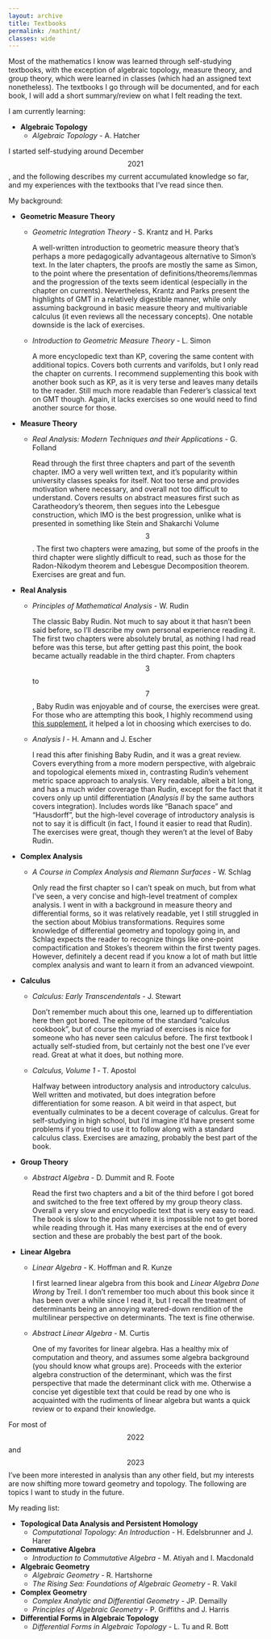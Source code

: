 ```yaml
---
layout: archive
title: Textbooks
permalink: /mathint/
classes: wide
---
```


Most of the mathematics I know was learned through self-studying textbooks, with the exception of algebraic topology, measure theory, and group theory, which were learned in classes (which had an assigned text nonetheless). The textbooks I go through will be documented, and for each book, I will add a short summary/review on what I felt reading the text. 

I am currently learning:

- **Algebraic Topology**
    - *Algebraic Topology* - A. Hatcher

I started self-studying around December $$2021$$, and the following describes my current accumulated knowledge so far, and my experiences with the textbooks that I’ve read since then.

My background:

- **Geometric Measure Theory**
    - *Geometric Integration Theory* - S. Krantz and H. Parks
        
        A well-written introduction to geometric measure theory that’s perhaps a more pedagogically advantageous alternative to Simon’s text. In the later chapters, the proofs are mostly the same as Simon, to the point where the presentation of definitions/theorems/lemmas and the progression of the texts seem identical (especially in the chapter on currents). Nevertheless, Krantz and Parks present the highlights of GMT in a relatively digestible manner, while only assuming background in basic measure theory and multivariable calculus (it even reviews all the necessary concepts). One notable downside is the lack of exercises.
        
    - *Introduction to Geometric Measure Theory* - L. Simon
        
        A more encyclopedic text than KP, covering the same content with additional topics. Covers both currents and varifolds, but I only read the chapter on currents. I recommend supplementing this book with another book such as KP, as it is very terse and leaves many details to the reader. Still much more readable than Federer’s classical text on GMT though. Again, it lacks exercises so one would need to find another source for those.
        
- **Measure Theory**
    - *Real Analysis: Modern Techniques and their Applications* - G. Folland
        
        Read through the first three chapters and part of the seventh chapter. IMO a very well written text, and it’s popularity within university classes speaks for itself. Not too terse and provides motivation where necessary, and overall not too difficult to understand. Covers results on abstract measures first such as Caratheodory’s theorem, then segues into the Lebesgue construction, which IMO is the best progression, unlike what is presented in something like Stein and Shakarchi Volume $$3$$. The first two chapters were amazing, but some of the proofs in the third chapter were slightly difficult to read, such as those for the Radon-Nikodym theorem and Lebesgue Decomposition theorem. Exercises are great and fun.
        
- **Real Analysis**
    - *Principles of Mathematical Analysis* - W. Rudin
        
        The classic Baby Rudin. Not much to say about it that hasn’t been said before, so I’ll describe my own personal experience reading it. The first two chapters were absolutely brutal, as nothing I had read before was this terse, but after getting past this point, the book became actually readable in the third chapter. From chapters $$3$$ to $$7$$, Baby Rudin was enjoyable and of course, the exercises were great. For those who are attempting this book, I highly recommend using [this supplement](https://math.berkeley.edu/~gbergman/ug.hndts/m104_Rudin_exs.pdf), it helped a lot in choosing which exercises to do.
        
    - *Analysis I* - H. Amann and J. Escher
        
        I read this after finishing Baby Rudin, and it was a great review. Covers everything from a more modern perspective, with algebraic and topological elements mixed in, contrasting Rudin’s vehement metric space approach to analysis. Very readable, albeit a bit long, and has a much wider coverage than Rudin, except for the fact that it covers only up until differentiation (*Analysis II* by the same authors covers integration). Includes words like “Banach space” and “Hausdorff”, but the high-level coverage of introductory analysis is not to say it is difficult (in fact, I found it easier to read that Rudin). The exercises were great, though they weren’t at the level of Baby Rudin.
        
- **Complex Analysis**
    - *A Course in Complex Analysis and Riemann Surfaces* - W. Schlag
        
        Only read the first chapter so I can’t speak on much, but from what I’ve seen, a very concise and high-level treatment of complex analysis. I went in with a background in measure theory and differential forms, so it was relatively readable, yet I still struggled in the section about Möbius transformations. Requires some knowledge of differential geometry and topology going in, and Schlag expects the reader to recognize things like one-point compactification and Stokes’s theorem within the first twenty pages. However, definitely a decent read if you know a lot of math but little complex analysis and want to learn it from an advanced viewpoint.
        
- **Calculus**
    - *Calculus: Early Transcendentals* - J. Stewart
        
        Don’t remember much about this one, learned up to differentiation here then got bored. The epitome of the standard “calculus cookbook”, but of course the myriad of exercises is nice for someone who has never seen calculus before. The first textbook I actually self-studied from, but certainly not the best one I’ve ever read. Great at what it does, but nothing more.
        
    - *Calculus, Volume 1* - T. Apostol
        
        Halfway between introductory analysis and introductory calculus. Well written and motivated, but does integration before differentiation for some reason. A bit weird in that aspect, but eventually culminates to be a decent coverage of calculus. Great for self-studying in high school, but I’d imagine it’d have present some problems if you tried to use it to follow along with a standard calculus class. Exercises are amazing, probably the best part of the book.
        
- **Group Theory**
    - *Abstract Algebra* - D. Dummit and R. Foote
        
        Read the first two chapters and a bit of the third before I got bored and switched to the free text offered by my group theory class. Overall a very slow and encyclopedic text that is very easy to read. The book is slow to the point where it is impossible not to get bored while reading through it. Has many exercises at the end of every section and these are probably the best part of the book.
        
- **Linear Algebra**
    - *Linear Algebra* - K. Hoffman and R. Kunze
        
        I first learned linear algebra from this book and *Linear Algebra Done Wrong* by Treil. I don’t remember too much about this book since it has been over a while since I read it, but I recall the treatment of determinants being an annoying watered-down rendition of the multilinear perspective on determinants. The text is fine otherwise.
        
    - *Abstract Linear Algebra* - M. Curtis
        
        One of my favorites for linear algebra. Has a healthy mix of computation and theory, and assumes some algebra background (you should know what groups are). Proceeds with the exterior algebra construction of the determinant, which was the first perspective that made the determinant click with me. Otherwise a concise yet digestible text that could be read by one who is acquainted with the rudiments of linear algebra but wants a quick review or to expand their knowledge.
        

For most of $$2022$$ and $$2023$$ I’ve been more interested in analysis than any other field, but my interests are now shifting more toward geometry and topology. The following are topics I want to study in the future.

My reading list:

- **Topological Data Analysis and Persistent Homology**
    - *Computational Topology: An Introduction* - H. Edelsbrunner and J. Harer
- **Commutative Algebra**
    - *Introduction to Commutative Algebra* - M. Atiyah and I. Macdonald
- **Algebraic Geometry**
    - *Algebraic Geometry* - R. Hartshorne
    - *The Rising Sea: Foundations of Algebraic Geometry* - R. Vakil
- **Complex Geometry**
    - *Complex Analytic and Differential Geometry* - JP. Demailly
    - *Principles of Algebraic Geometry* - P. Griffiths and J. Harris
- **Differential Forms in Algebraic Topology**
    - *Differential Forms in Algebraic Topology* - L. Tu and R. Bott
